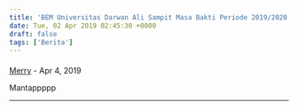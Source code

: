 ```yaml
---
title: 'BEM Universitas Darwan Ali Sampit Masa Bakti Periode 2019/2020 Dilantik, Ini Harapan Ketua BEM Baru'
date: Tue, 02 Apr 2019 02:45:30 +0000
draft: false
tags: ['Berita']
---
```



#### 
[Merry]( "Merryayu.g@gmail.com") - <time datetime="2019-04-04 17:58:30">Apr 4, 2019</time>

Mantappppp
<hr />
